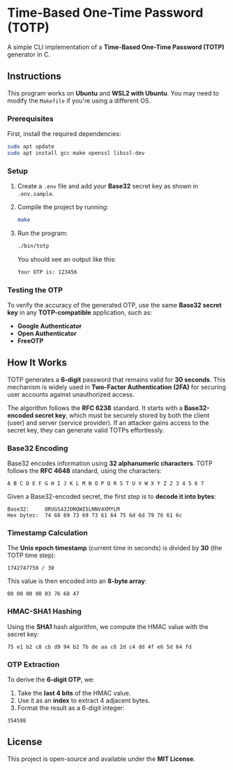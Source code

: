 # Time-Based One-Time Password (TOTP)

A simple CLI implementation of a **Time-Based One-Time Password (TOTP)** generator in C.

## Instructions

This program works on **Ubuntu** and **WSL2 with Ubuntu**. You may need to modify the `Makefile` if you're using a different OS.

### Prerequisites

First, install the required dependencies:

```sh
sudo apt update
sudo apt install gcc make openssl libssl-dev
```

### Setup

1. Create a `.env` file and add your **Base32** secret key as shown in `.env.sample`.
2. Compile the project by running:

   ```sh
   make
   ```
3. Run the program:

   ```sh
   ./bin/totp
   ```

   You should see an output like this:

   ```sh
   Your OTP is: 123456
   ```

### Testing the OTP

To verify the accuracy of the generated OTP, use the same **Base32 secret key** in any **TOTP-compatible** application, such as:
- **Google Authenticator**
- **Open Authenticator**
- **FreeOTP**

## How It Works

TOTP generates a **6-digit** password that remains valid for **30 seconds**. This mechanism is widely used in **Two-Factor Authentication (2FA)** for securing user accounts against unauthorized access.

The algorithm follows the **RFC 6238** standard. It starts with a **Base32-encoded secret key**, which must be securely stored by both the client (user) and server (service provider). If an attacker gains access to the secret key, they can generate valid TOTPs effortlessly.

### Base32 Encoding

Base32 encodes information using **32 alphanumeric characters**. TOTP follows the **RFC 4648** standard, using the characters:

```
A B C D E F G H I J K L M N O P Q R S T U V W X Y Z 2 3 4 5 6 7
```

Given a Base32-encoded secret, the first step is to **decode it into bytes**:

```
Base32:     ORUGS43JONQWI5LNNV4XMYLM
Hex bytes:  74 68 69 73 69 73 61 64 75 6d 6d 79 76 61 6c
```

### Timestamp Calculation

The **Unix epoch timestamp** (current time in seconds) is divided by **30** (the TOTP time step):

```
1742747750 / 30
```

This value is then encoded into an **8-byte array**:

```
00 00 00 00 03 76 68 47
```

### HMAC-SHA1 Hashing

Using the **SHA1** hash algorithm, we compute the HMAC value with the secret key:

```
75 e1 b2 c8 cb d9 94 b2 7b de aa c6 2d c4 dd 4f e6 5d 64 fd
```

### OTP Extraction

To derive the **6-digit OTP**, we:
1. Take the **last 4 bits** of the HMAC value.
2. Use it as an **index** to extract 4 adjacent bytes.
3. Format the result as a 6-digit integer:

```
354598
```

## License

This project is open-source and available under the **MIT License**.
